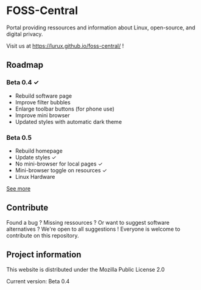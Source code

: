 # FOSS-Central

Portal providing ressources and information about Linux, open-source, and digital privacy.

Visit us at https://lurux.github.io/foss-central/ !

## Roadmap
### Beta 0.4 ✓

- Rebuild software page
- Improve filter bubbles
- Enlarge toolbar buttons (for phone use)
- Improve mini browser
- Updated styles with automatic dark theme

### Beta 0.5

- Rebuild homepage
- Update styles ✓
- No mini-browser for local pages ✓
- Mini-browser toggle on resources ✓
- Linux Hardware

[See more](/info/ROADMAP.md)

## Contribute

Found a bug ? Missing ressources ? Or want to suggest software alternatives ? We're open to all suggestions ! Everyone is welcome to contribute on this repository.

## Project information

This website is distributed under the Mozilla Public License 2.0

Current version: Beta 0.4
